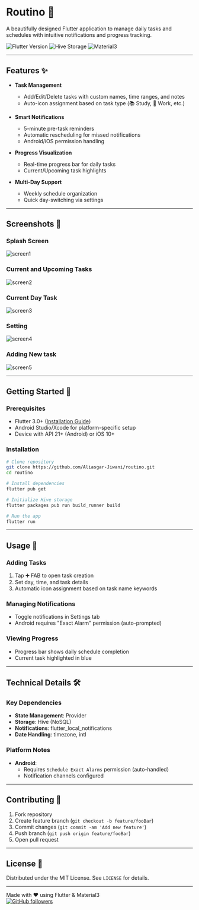 # Routino 📅

A beautifully designed Flutter application to manage daily tasks and schedules with intuitive notifications and progress tracking.

![Flutter Version](https://img.shields.io/badge/Flutter-%E2%9C%93-blue)
![Hive Storage](https://img.shields.io/badge/Hive-%E2%9C%93-orange)
![Material3](https://img.shields.io/badge/Material3-%E2%9C%93-purple)

---

## Features ✨

- **Task Management**
  - Add/Edit/Delete tasks with custom names, time ranges, and notes
  - Auto-icon assignment based on task type (📚 Study, 💼 Work, etc.)
- **Smart Notifications**

  - 5-minute pre-task reminders
  - Automatic rescheduling for missed notifications
  - Android/iOS permission handling

- **Progress Visualization**

  - Real-time progress bar for daily tasks
  - Current/Upcoming task highlights

- **Multi-Day Support**
  - Weekly schedule organization
  - Quick day-switching via settings

---

## Screenshots 📸

### Splash Screen 
![screen1](ScreenShots/screen1.jpeg)

### Current and Upcoming Tasks
![screen2](ScreenShots/screen2.jpeg)

### Current Day Task  
![screen3](ScreenShots/screen3.jpeg)

### Setting  
![screen4](ScreenShots/screen4.jpeg)

### Adding New task  
![screen5](ScreenShots/screen5.jpeg)

---

## Getting Started 🚀

### Prerequisites

- Flutter 3.0+ ([Installation Guide](https://flutter.dev/docs/get-started/install))
- Android Studio/Xcode for platform-specific setup
- Device with API 21+ (Android) or iOS 10+

### Installation

```bash
# Clone repository
git clone https://github.com/Aliasgar-Jiwani/routino.git
cd routino

# Install dependencies
flutter pub get

# Initialize Hive storage
flutter packages pub run build_runner build

# Run the app
flutter run
```

---

## Usage 📝

### Adding Tasks

1. Tap ➕ FAB to open task creation
2. Set day, time, and task details
3. Automatic icon assignment based on task name keywords

### Managing Notifications

- Toggle notifications in Settings tab
- Android requires "Exact Alarm" permission (auto-prompted)

### Viewing Progress

- Progress bar shows daily schedule completion
- Current task highlighted in blue

---

## Technical Details 🛠️

### Key Dependencies

- **State Management**: Provider
- **Storage**: Hive (NoSQL)
- **Notifications**: flutter_local_notifications
- **Date Handling**: timezone, intl

### Platform Notes

- **Android**:
  - Requires `Schedule Exact Alarms` permission (auto-handled)
  - Notification channels configured

---

## Contributing 🤝

1. Fork repository
2. Create feature branch (`git checkout -b feature/fooBar`)
3. Commit changes (`git commit -am 'Add new feature'`)
4. Push branch (`git push origin feature/fooBar`)
5. Open pull request

---

## License 📄

Distributed under the MIT License. See `LICENSE` for details.

---

Made with ❤️ using Flutter & Material3  
[![GitHub followers](https://img.shields.io/github/followers/YOURUSERNAME.svg?style=social&label=Follow)](https://github.com/Aliasgar-Jiwani)
